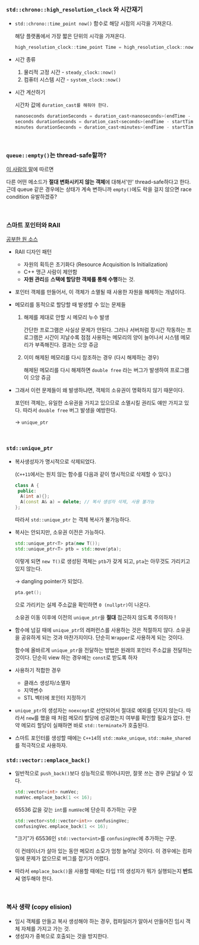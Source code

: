 ### `std::chrono::high_resolution_clock` 와 시간재기

- `std::chrono::time_point now()` 함수로 해당 시점의 시각을 가져온다. 

  해당 플랫폼에서 가장 짧은 단위의 시각을 가져온다.

  ```c++
  high_resolution_clock::time_point Time = high_resolution_clock::now();
  ```

- 시간 종류

  1. 물리적 고정 시간 - `steady_clock::now()`
  2. 컴퓨터 시스템 시간 - `system_clock::now()`

- 시간 계산하기

  시간차 값에 `duration_cast를 해줘야 한다.`

  ```c++
  nanoseconds durationSeconds = duration_cast<nanoseconds>(endTime - startTime);
  seconds durationSeconds = duration_cast<seconds>(endTime - startTime);
  minutes durationSeconds = duration_cast<minutes>(endTime - startTime);
  ```

<br>

### `queue::empty()`는 thread-safe할까?

[이 사람의 말](https://stackoverflow.com/questions/4355399/why-is-stdqueueempty-not-thread-safe-shouldnt-const-functions-be-thread)에 따르면

다른 어떤 메소드가 **절대 변화시키지 않는 객체**에 대해서'만' thread-safe하다고 한다. 근데 queue 같은 경우에는 상태가 계속 변하니까 `empty()`에도 락을 걸지 않으면 race condition 유발하겠쥬?

<br>

### 스마트 포인터와 RAII

[공부한 원 소스](https://modoocode.com/229)

- RAII 디자인 패턴
  - 자원의 획득은 초기화다 (Resource Acquisition Is Initialization)
  - C++ 맹근 사람이 제안함
  - **자원 관리**를 **스택에 할당한 객체를 통해 수행**하는 것.

- 포인터 객체를 만들어서, 이 객체가 소멸될 때 사용한 자원을 해제하는 개념이다.

- 메모리를 동적으로 할당할 때 발생할 수 있는 문제들

  1. 해제를 제대로 안할 시 메모리 누수 발생

     간단한 프로그램은 사실상 문제가 안된다. 그러나 서버처럼 장시간 작동하는 프로그램은 시간이 지날수록 점점 사용하는 메모리의 양이 늘어나서 시스템 메모리가 부족해진다. 결과는 으앙 쥬금 

  2. 이미 해제된 메모리를 다시 참조하는 경우 (다시 해제하는 경우)

     해제된 메모리를 다시 해제하면 `double free` 라는 버그가 발생하여 프로그램이 으앙 쥬금

- 그래서 이런 문제들이 왜 발생하냐면, 객체의 소유권이 명확하지 않기 때문이다. 

  포인터 객체는, 유일한 소유권을 가지고 있으므로 소멸시킬 권리도 얘만 가지고 있다. 따라서 `double free` 버그 발생을 예방한다.

  → `unique_ptr`

<br>

### `std::unique_ptr`

- 복사생성자가 명시적으로 삭제되었다.

  (`C++11`에서는 원치 않는 함수를 다음과 같이 명시적으로 삭제할 수 있다.)

  ```c++
  class A {
   public:
    A(int a){};
    A(const A& a) = delete; // 복사 생성자 삭제, 사용 불가능
  };
  ```

  따라서 `std::unique_ptr` 는 객체 복사가 불가능하다.

- 복사는 안되지만, 소유권 이전은 가능하다.

  ```c++
  std::unique_ptr<T> pta(new T());
  std::unique_ptr<T> ptb = std::move(pta);
  ```

  이렇게 되면 `new T()`로 생성된 객체는 `ptb`가 갖게 되고, `pta`는 아무것도 가리키고 있지 않는다.

  → dangling pointer가 되었다.

  ```c++
  pta.get();
  ```

  으로 가리키는 실제 주소값을 확인하면 `0 (nullptr)`이 나온다. 

  소유권 이동 이후에 이전의 `unique_ptr`을 **절대** 접근하지 않도록 주의하자 !

- 함수에 넘길 때에 `unique_ptr`의 레퍼런스를 사용하는 것은 적절하지 않다. 소유권을 공유하게 되는 것과 마찬가지이다. 단순히 `Wrapper`로 사용하게 되는 것이다.

  함수에 올바르게 `unique_ptr`을 전달하는 방법은 원래의 포인터 주소값을 전달하는 것이다. 단순히 view 하는 경우에는 `const`로 받도록 하자
  
- 사용하기 적합한 경우

  - 클래스 생성자/소멸자
  - 지역변수
  - STL 벡터에 포인터 지정하기

- `unique_ptr`의 생성자는 `noexcept`로 선언되어서 절대로 예외를 던지지 않는다. 따라서 `new`를 했을 때 처럼 메모리 할당에 성공했는지 여부를 확인할 필요가 없다. 만약 메모리 할당이 실패하면 바로 `std::terminate`가 호출된다.

- 스마트 포인터를 생성할 때에는 `C++14`의 `std::make_unique`, `std::make_shared`를 적극적으로 사용하자.

### `std::vector::emplace_back()`

- 일반적으로 `push_back()`보다 성능적으로 뛰어나지만, 잘못 쓰는 경우 큰일날 수 있다.

  ```c++
  std::vector<int> numVec;
  numVec.emplace_back(1 << 16);
  ```

  65536 값을 갖는 `int`를 `numVec`에 단순히 추가하는 구문

  ```c++
  std::vector<std::vector<int>> confusingVec;
  confusingVec.emplace_back(1 << 16);
  ```

  "크기"가 65536인 `std::vector<int>`를 `confusingVec`에 추가하는 구문.

  이 컨테이너가 살아 있는 동안 메모리 소모가 엄청 늘어날 것이다. 이 경우에는 컴파일에 문제가 없으므로 버그를 잡기가 어렵다.

- 따라서 `emplace_back()`을 사용할 때에는 타입 `T`의 생성자가 뭐가 실행되는지 **반드시** 염두해야 한다.

<br>

### 복사 생략 (copy elision)

- 임시 객체를 만들고 복사 생성해야 하는 경우, 컴파일러가 알아서 만들어진 임시 객체 자체를 가지고 가는 것.
- 생성자가 중복으로 호출되는 것을 방지한다.